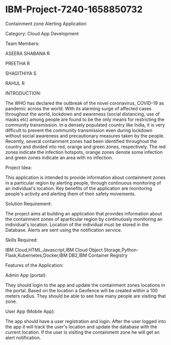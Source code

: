 # IBM-Project-7240-1658850732

Containment zone Alerting Application

Category: Cloud App Development

Team Members:

ASEERA SHABANA R

PREETHA R

SHAGITHIYA S

RAHUL R


INTRODUCTION:

The WHO has declared the outbreak of the novel coronavirus, COVID-19 
as pandemic across the world. With its alarming surge of affected cases throughout the world, 
lockdown and awareness (social distancing, use of masks etc) among people are found to be the 
only means for restricting the community transmission. In a densely populated country like India, 
it is very difficult to prevent the community transmission even during lockdown without social 
awareness and precautionary measures taken by the people. Recently, several containment zones 
had been identified throughout the country and divided into red, orange and green zones, 
respectively. The red zones indicate the infection hotspots, orange zones denote some infection 
and green zones indicate an area with no infection.

Project Idea:

This application is intended to provide information about containment zones in a particular region by alerting people, through continuous monitoring of an individual's location.  Key benefits of the application are monitoring people's activity and alerting them of their safety movements.


Solution Requirement:

The project aims at building an application that provides information about the containment zones of aparticular region by continuously monitoring an individual's location. Location of the individual must be stored in the Database. Alerts are sent using the notification service. 


Skills Required:

IBM Cloud,HTML,Javascript,IBM Cloud Object Storage,Python-Flask,Kubernetes,Docker,IBM DB2,IBM Container Registry


Features of the Application:

 Admin App (portal):
 
They should login to the app and update the containment zones locations in the portal. Based on the location a Geofence will be created within a 100 meters radius. They should be able to see how many people are visiting that zone.

 User App (Mobile App):
 
The app should have a user registration and login. After the user logged into the app it will track the user's location and update the database with the current location. If the user is visiting the containment zone he will get an alert notification.





